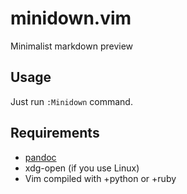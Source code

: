 # minidown.vim

Minimalist markdown preview

## Usage

Just run `:Minidown` command.

## Requirements

+ [pandoc](https://github.com/jgm/pandoc)
+ xdg-open (if you use Linux)
+ Vim compiled with +python or +ruby
